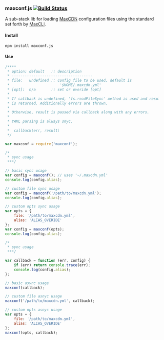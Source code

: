 ### maxconf.js [![Build Status](https://travis-ci.org/MaxCDN/maxconf.js.svg)](https://travis-ci.org/MaxCDN/maxconf.js)

A sub-stack lib for loading [MaxCDN](http://www.maxcdn.com/) configuration files using the standard set forth by [MaxCLI](https://github.com/MaxCDN/maxcli).

#### Install

```
npm install maxconf.js
```

#### Use

```javascript
/****
 * option: default   :: description
 * -------------------------------------
 * file:   undefined :: config file to be used, default is
 *                       '$HOME/.maxcdn.yml'
 * [opt]:  n/a       :: set or overide [opt]
 *
 * If callback is undefined, 'fs.readFileSync' method is used and result
 * is returned. Additionally errors are thrown.
 *
 * Otherwise, result is passed via callback along with any errors.
 *
 * YAML parsing is always snyc.
 *
 *  callback(err, result)
 */

var maxconf = require('maxconf');

/*
 * sync usage
 ***/

// basic sync usage
var config = maxconf(); // uses '~/.maxcdn.yml'
console.log(config.alias);

// custom file sync usage
var config = maxconf('/path/to/maxcdn.yml');
console.log(config.alias);

// custom opts sync usage
var opts = {
    file: '/path/to/maxcdn.yml',
    alias: 'ALIAS_OVERIDE'
};
var config = maxconf(opts);
console.log(config.alias);

/*
 * sync usage
 ***/

var callback = function (err, config) {
    if (err) return console.trace(err);
    console.log(config.alias);
};

// basic async usage
maxconf(callback);

// custom file asnyc usage
maxconf('/path/to/maxcdn.yml', callback);

// custom opts asnyc usage
var opts = {
    file: '/path/to/maxcdn.yml',
    alias: 'ALIAS_OVERIDE'
};
maxconf(opts, callback);

```
